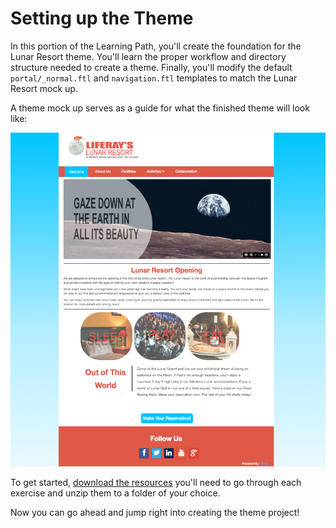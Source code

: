 # Setting up the Theme [](id=setting-up-the-theme)

In this portion of the Learning Path, you'll create the foundation for the Lunar
Resort theme. You'll learn the proper workflow and directory structure needed to
create a theme. Finally, you'll modify the default `portal/_normal.ftl` and
`navigation.ftl` templates to match the Lunar Resort mock up.

A theme mock up serves as a guide for what the finished theme will look like: 

![Figure 1: By the end of this Learning Path, you'll have developed this theme.](../../../images/finished-theme.png)

To get started, 
[download the resources](/documents/10184/581742/themes-learning-path-6.2.zip) 
you'll need to go through each exercise and unzip them to a folder of your 
choice. 

Now you can go ahead and jump right into creating the theme project!
